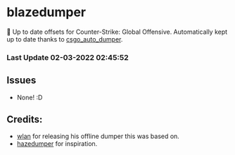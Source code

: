 # blazedumper

🚀 Up to date offsets for Counter-Strike: Global Offensive. Automatically kept up to date thanks to [csgo_auto_dumper](https://github.com/Akandesh/csgo_auto_dumper).


### Last Update 02-03-2022 02:45:52
## Issues
 - None! :D

## Credits:

- [wlan](https://www.unknowncheats.me/forum/members/417214.html) for releasing his offline dumper this was based on.
- [hazedumper](https://github.com/frk1/hazedumper) for inspiration.